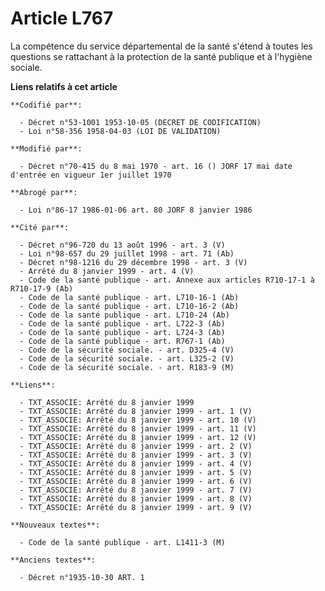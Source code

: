 # Article L767

La compétence du service départemental de la santé s'étend à toutes les questions se rattachant à la protection de la santé
publique et à l'hygiène sociale.

**Liens relatifs à cet article**

	**Codifié par**:

	  - Décret n°53-1001 1953-10-05 (DECRET DE CODIFICATION)
	  - Loi n°58-356 1958-04-03 (LOI DE VALIDATION)

	**Modifié par**:

	  - Décret n°70-415 du 8 mai 1970 - art. 16 () JORF 17 mai date d'entrée en vigueur 1er juillet 1970

	**Abrogé par**:

	  - Loi n°86-17 1986-01-06 art. 80 JORF 8 janvier 1986

	**Cité par**:

	  - Décret n°96-720 du 13 août 1996 - art. 3 (V)
	  - Loi n°98-657 du 29 juillet 1998 - art. 71 (Ab)
	  - Décret n°98-1216 du 29 décembre 1998 - art. 3 (V)
	  - Arrêté du 8 janvier 1999 - art. 4 (V)
	  - Code de la santé publique - art. Annexe aux articles R710-17-1 à R710-17-9 (Ab)
	  - Code de la santé publique - art. L710-16-1 (Ab)
	  - Code de la santé publique - art. L710-16-2 (Ab)
	  - Code de la santé publique - art. L710-24 (Ab)
	  - Code de la santé publique - art. L722-3 (Ab)
	  - Code de la santé publique - art. L724-3 (Ab)
	  - Code de la santé publique - art. R767-1 (Ab)
	  - Code de la sécurité sociale. - art. D325-4 (V)
	  - Code de la sécurité sociale. - art. L325-2 (V)
	  - Code de la sécurité sociale. - art. R183-9 (M)

	**Liens**:

	  - TXT_ASSOCIE: Arrêté du 8 janvier 1999
	  - TXT_ASSOCIE: Arrêté du 8 janvier 1999 - art. 1 (V)
	  - TXT_ASSOCIE: Arrêté du 8 janvier 1999 - art. 10 (V)
	  - TXT_ASSOCIE: Arrêté du 8 janvier 1999 - art. 11 (V)
	  - TXT_ASSOCIE: Arrêté du 8 janvier 1999 - art. 12 (V)
	  - TXT_ASSOCIE: Arrêté du 8 janvier 1999 - art. 2 (V)
	  - TXT_ASSOCIE: Arrêté du 8 janvier 1999 - art. 3 (V)
	  - TXT_ASSOCIE: Arrêté du 8 janvier 1999 - art. 4 (V)
	  - TXT_ASSOCIE: Arrêté du 8 janvier 1999 - art. 5 (V)
	  - TXT_ASSOCIE: Arrêté du 8 janvier 1999 - art. 6 (V)
	  - TXT_ASSOCIE: Arrêté du 8 janvier 1999 - art. 7 (V)
	  - TXT_ASSOCIE: Arrêté du 8 janvier 1999 - art. 8 (V)
	  - TXT_ASSOCIE: Arrêté du 8 janvier 1999 - art. 9 (V)

	**Nouveaux textes**:

	  - Code de la santé publique - art. L1411-3 (M)

	**Anciens textes**:

	  - Décret n°1935-10-30 ART. 1
